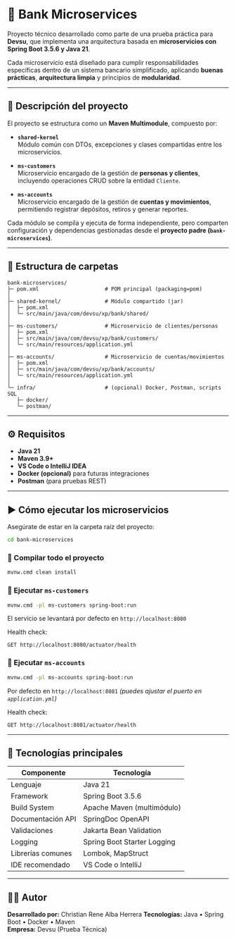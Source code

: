 # 🏦 Bank Microservices

Proyecto técnico desarrollado como parte de una prueba práctica para **Devsu**, que implementa una arquitectura basada en **microservicios con Spring Boot 3.5.6 y Java 21**.

Cada microservicio está diseñado para cumplir responsabilidades específicas dentro de un sistema bancario simplificado, aplicando **buenas prácticas**, **arquitectura limpia** y principios de **modularidad**.

---

## 📘 Descripción del proyecto

El proyecto se estructura como un **Maven Multimodule**, compuesto por:

- **`shared-kernel`**  
  Módulo común con DTOs, excepciones y clases compartidas entre los microservicios.

- **`ms-customers`**  
  Microservicio encargado de la gestión de **personas y clientes**, incluyendo operaciones CRUD sobre la entidad `Cliente`.

- **`ms-accounts`**  
  Microservicio encargado de la gestión de **cuentas y movimientos**, permitiendo registrar depósitos, retiros y generar reportes.

Cada módulo se compila y ejecuta de forma independiente, pero comparten configuración y dependencias gestionadas desde el **proyecto padre (`bank-microservices`)**.

---

## 🧱 Estructura de carpetas

```
bank-microservices/
├─ pom.xml                     # POM principal (packaging=pom)
│
├─ shared-kernel/              # Módulo compartido (jar)
│  ├─ pom.xml
│  └─ src/main/java/com/devsu/xp/bank/shared/
│
├─ ms-customers/               # Microservicio de clientes/personas
│  ├─ pom.xml
│  ├─ src/main/java/com/devsu/xp/bank/customers/
│  └─ src/main/resources/application.yml
│
├─ ms-accounts/                # Microservicio de cuentas/movimientos
│  ├─ pom.xml
│  ├─ src/main/java/com/devsu/xp/bank/accounts/
│  └─ src/main/resources/application.yml
│
└─ infra/                      # (opcional) Docker, Postman, scripts SQL
   ├─ docker/
   └─ postman/
```

---

## ⚙️ Requisitos

- **Java 21**
- **Maven 3.9+**
- **VS Code o IntelliJ IDEA**
- **Docker (opcional)** para futuras integraciones
- **Postman** (para pruebas REST)

---

## ▶️ Cómo ejecutar los microservicios

Asegúrate de estar en la carpeta raíz del proyecto:

```bash
cd bank-microservices
```

### 🔹 Compilar todo el proyecto

```bash
mvnw.cmd clean install
```

### 🔹 Ejecutar `ms-customers`

```bash
mvnw.cmd -pl ms-customers spring-boot:run
```

El servicio se levantará por defecto en `http://localhost:8080`

Health check:

```
GET http://localhost:8080/actuator/health
```

### 🔹 Ejecutar `ms-accounts`

```bash
mvnw.cmd -pl ms-accounts spring-boot:run
```

Por defecto en `http://localhost:8081` _(puedes ajustar el puerto en `application.yml`)_

Health check:

```
GET http://localhost:8081/actuator/health
```

---

## 🧩 Tecnologías principales

| Componente        | Tecnología                  |
| ----------------- | --------------------------- |
| Lenguaje          | Java 21                     |
| Framework         | Spring Boot 3.5.6           |
| Build System      | Apache Maven (multimódulo)  |
| Documentación API | SpringDoc OpenAPI           |
| Validaciones      | Jakarta Bean Validation     |
| Logging           | Spring Boot Starter Logging |
| Librerías comunes | Lombok, MapStruct           |
| IDE recomendado   | VS Code o IntelliJ          |

---

## 👨‍💻 Autor

**Desarrollado por:** Christian Rene Alba Herrera
**Tecnologías:** Java • Spring Boot • Docker • Maven  
**Empresa:** Devsu (Prueba Técnica)

